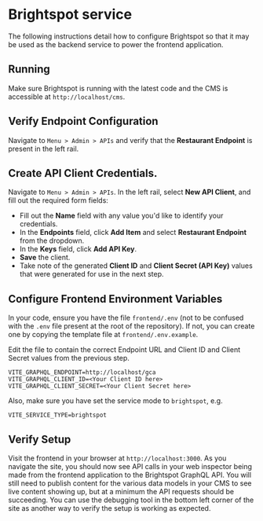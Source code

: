 # Brightspot service

The following instructions detail how to configure Brightspot so that it may be used as the backend service to power the frontend application.

## Running

Make sure Brightspot is running with the latest code and the CMS is accessible at `http://localhost/cms`.

## Verify Endpoint Configuration

Navigate to `Menu > Admin > APIs` and verify that the **Restaurant Endpoint** is present in the left rail.

## Create API Client Credentials.

Navigate to `Menu > Admin > APIs`. In the left rail, select **New API Client**, and fill out the required form fields:

- Fill out the **Name** field with any value you'd like to identify your credentials.
- In the **Endpoints** field, click **Add Item** and select **Restaurant Endpoint** from the dropdown.
- In the **Keys** field, click **Add API Key**.
- **Save** the client.
- Take note of the generated **Client ID** and **Client Secret (API Key)** values that were generated for use in the next step.

## Configure Frontend Environment Variables

In your code, ensure you have the file `frontend/.env` (not to be confused with the `.env` file present at the root of the repository). If not, you can create one by copying the template file at `frontend/.env.example`.

Edit the file to contain the correct Endpoint URL and Client ID and Client Secret values from the previous step.

```dotenv
VITE_GRAPHQL_ENDPOINT=http://localhost/gca
VITE_GRAPHQL_CLIENT_ID=<Your Client ID here>
VITE_GRAPHQL_CLIENT_SECRET=<Your Client Secret here>
```

Also, make sure you have set the service mode to `brightspot`, e.g.

```dotenv
VITE_SERVICE_TYPE=brightspot
```

## Verify Setup

Visit the frontend in your browser at `http://localhost:3000`. As you navigate the site, you should now see API calls in your web inspector being made from the frontend application to the Brightspot GraphQL API. You will still need to publish content for the various data models in your CMS to see live content showing up, but at a minimum the API requests should be succeeding. You can use the debugging tool in the bottom left corner of the site as another way to verify the setup is working as expected.
